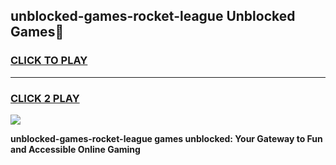 
## unblocked-games-rocket-league Unblocked Games👋
<h3>
<a href="https://news.freeplayer.one?title=unblocked-games-rocket-league&ref=16F">CLICK TO PLAY</a></h3>
<hr>

<h3>
<a href="https://news.freeplayer.one?title=unblocked-games-rocket-league&ref=16F">CLICK 2 PLAY</a>
  
</h3>

<a href="https://news.freeplayer.one?title=unblocked-games-rocket-league&ref=16F/"><img src="https://clearcache.store/games.png"></a>


**unblocked-games-rocket-league games unblocked: Your Gateway to Fun and Accessible Online Gaming**
